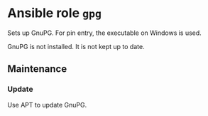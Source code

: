 # Ansible role `gpg`

Sets up GnuPG. For pin entry, the executable on Windows is used.

GnuPG is not installed. It is not kept up to date.

## Maintenance

### Update

Use APT to update GnuPG.
